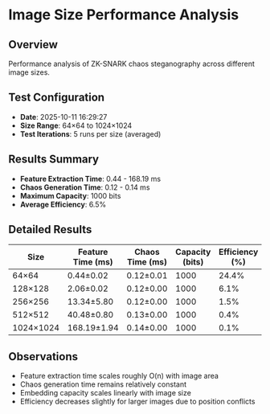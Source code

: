 # Image Size Performance Analysis

## Overview
Performance analysis of ZK-SNARK chaos steganography across different image sizes.

## Test Configuration
- **Date**: 2025-10-11 16:29:27
- **Size Range**: 64×64 to 1024×1024
- **Test Iterations**: 5 runs per size (averaged)

## Results Summary
- **Feature Extraction Time**: 0.44 - 168.19 ms
- **Chaos Generation Time**: 0.12 - 0.14 ms
- **Maximum Capacity**: 1000 bits
- **Average Efficiency**: 6.5%

## Detailed Results
| Size | Feature Time (ms) | Chaos Time (ms) | Capacity (bits) | Efficiency (%) |
|------|------------------|----------------|----------------|----------------|
| 64×64 | 0.44±0.02 | 0.12±0.01 | 1000 | 24.4% |
| 128×128 | 2.06±0.02 | 0.12±0.00 | 1000 | 6.1% |
| 256×256 | 13.34±5.80 | 0.12±0.00 | 1000 | 1.5% |
| 512×512 | 40.48±0.80 | 0.13±0.00 | 1000 | 0.4% |
| 1024×1024 | 168.19±1.94 | 0.14±0.00 | 1000 | 0.1% |

## Observations
- Feature extraction time scales roughly O(n) with image area
- Chaos generation time remains relatively constant
- Embedding capacity scales linearly with image size
- Efficiency decreases slightly for larger images due to position conflicts
